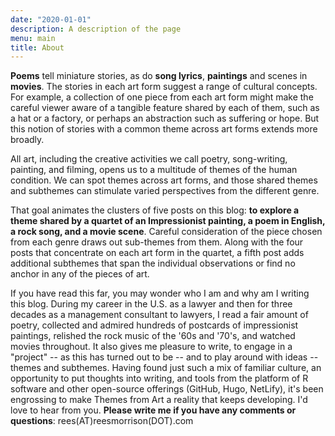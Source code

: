 ```yaml
---
date: "2020-01-01"
description: A description of the page
menu: main
title: About
---
```


**Poems** tell miniature stories, as do **song lyrics**, **paintings** and scenes in **movies**. The stories in each art form suggest a range of cultural concepts. For example, a collection of one piece from each art form might make the careful viewer aware of a tangible feature shared by each of them, such as a hat or a factory, or perhaps an abstraction such as suffering or hope. But this notion of stories with a common theme across art forms extends more broadly.

All art, including the creative activities we call poetry, song-writing, painting, and filming, opens us to a multitude of themes of the human condition. We can spot themes across art forms, and those shared themes and subthemes can stimulate varied perspectives from the different genre.

That goal animates the clusters of five posts on this blog: **to explore a theme shared by a quartet of an Impressionist painting, a poem in English, a rock song, and a movie scene**. Careful consideration of the piece chosen from each genre draws out sub-themes from them. Along with the four posts that concentrate on each art form in the quartet, a fifth post adds additional subthemes that span the individual observations or find no anchor in any of the pieces of art.

If you have read this far, you may wonder who I am and why am I writing this blog. During my career in the U.S. as a lawyer and then for three decades as a management consultant to lawyers, I read a fair amount of poetry, collected and admired hundreds of postcards of impressionist paintings, relished the rock music of the '60s and '70's, and watched movies throughout. It also gives me pleasure to write, to engage in a "project" -- as this has turned out to be -- and to play around with ideas -- themes and subthemes. Having found just such a mix of familiar culture, an opportunity to put thoughts into writing, and tools from the platform of R software and other open-source offerings (GitHub, Hugo, NetLify), it's been engrossing to make Themes from Art a reality that keeps developing. I'd love to hear from you. **Please write me if you have any comments or questions**: rees(AT)reesmorrison(DOT).com
